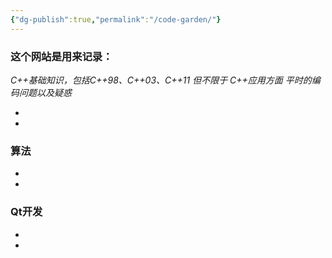 ```yaml
---
{"dg-publish":true,"permalink":"/code-garden/"}
---
```



### 这个网站是用来记录：
*C++基础知识，包括C++98、C++03、C++11 但不限于*
*C++应用方面*
*平时的编码问题以及疑惑*

-
-
### 算法



-
-

### Qt开发

-
-